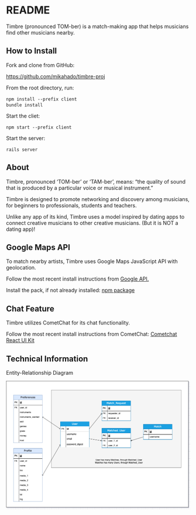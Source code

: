 # README

Timbre (pronounced TOM-ber) is a match-making app that helps musicians find other musicians nearby.  

## How to Install

Fork and clone from GitHub: 

https://github.com/mikahado/timbre-proj

From the root directory, run:  

~~~
npm install --prefix client
bundle install
~~~

Start the cliet:

~~~
npm start --prefix client
~~~

Start the server:

~~~
rails server 
~~~

## About 

Timbre, pronounced ‘TOM-ber’ or ‘TAM-ber’, means: “the quality of sound that is produced by a particular voice or musical instrument.”

Timbre is designed to promote networking and discovery among musicians, for beginners to professionals, students and teachers. 

Unlike any app of its kind, Timbre uses a model inspired by dating apps to connect creative musicians to other creative musicians. (But it is NOT a dating app)!

## Google Maps API 

To match nearby artists, Timbre uses Google Maps JavaScript API with geolocation. 

Follow the most recent install instructions from [Google API.](https://developers.google.com/maps/documentation/javascript/overview)

Install the pack, if not already installed: [npm package](https://www.npmjs.com/package/@react-google-maps/api)

## Chat Feature

Timbre utilizes CometChat for its chat functionality. 

Follow the most recent install instructions from CometChat:
[Cometchat React UI Kit](https://www.cometchat.com/docs/react-chat-ui-kit/overview)

   

## Technical Information

Entity-Relationship Diagram

![Model](./phase-5-ERD.png)